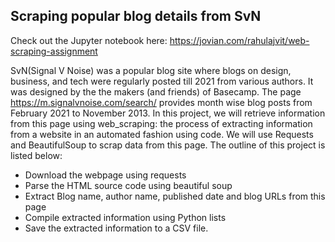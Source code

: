 ## Scraping popular blog details from SvN

Check out the Jupyter notebook here: https://jovian.com/rahulajvit/web-scraping-assignment

SvN(Signal V Noise) was a popular blog site where blogs on design, business, and tech were regularly posted till 2021 from various authors. It was designed by the the makers (and friends) of Basecamp. The page https://m.signalvnoise.com/search/ provides month wise blog posts from February 2021 to November 2013. In this project, we will retrieve information from this page using web_scraping: the process of extracting information from a website in an automated fashion using code. We will use Requests and BeautifulSoup to scrap data from this page. The outline of this project is listed below:
- Download the webpage using requests
- Parse the HTML source code using beautiful soup
- Extract Blog name, author name, published date and blog URLs from this page
- Compile extracted information using Python lists
- Save the extracted information to a CSV file.
 
 

